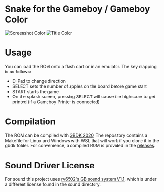 # Snake for the Gameboy / Gameboy Color

![Screenshot Color](https://github.com/reini1305/gb_snake/raw/main/images/snake.png)
![Title Color](https://github.com/reini1305/gb_snake/raw/main/images/title.png)

# Usage
You can load the ROM onto a flash cart or in an emulator. The key mapping is as follows:
- D-Pad to change direction
- SELECT sets the number of apples on the board before game start
- START starts the game
- On the splash screen, pressing SELECT will cause the highscore to get printed (if a Gameboy Printer is connected)

# Compilation
The ROM can be compiled with [GBDK 2020](https://github.com/gbdk-2020/gbdk-2020). The repository contains a Makefile for Linux and Windows with WSL that will work if you clone it in the gbdk folder. For convenience, a compiled ROM is provided in the [releases](https://github.com/reini1305/gb_snake/releases).

# Sound Driver License
For sound this project uses [rv6502's GB sound system V1.1](http://www.vgmpf.com/Wiki/index.php/Game_Boy_Tracker), which is under a different license found in the sound directory.

